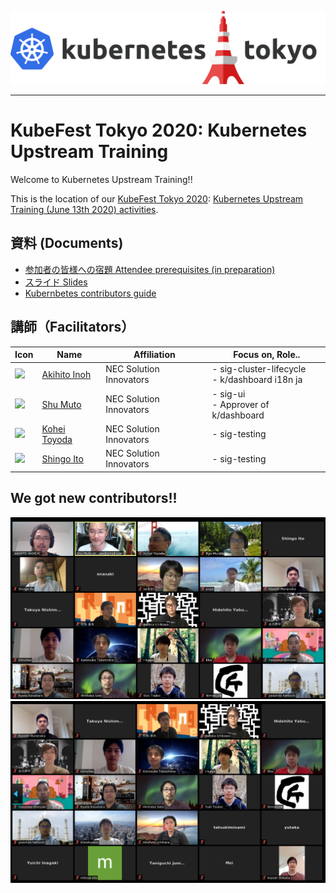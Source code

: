 [![KubeFest Tokyo 2020](./images/kubernetes-tokyo-transparent.png)](https://k8sjp.connpass.com/event/176105/)

---

# KubeFest Tokyo 2020: Kubernetes Upstream Training

Welcome to Kubernetes Upstream Training!!

This is the location of our [KubeFest Tokyo 2020](https://k8sjp.connpass.com/event/176105/): [Kubernetes Upstream Training (June 13th 2020) activities](https://k8sjp.github.io/kubefest-2020/sessions/4/).

## 資料 (Documents)

* [参加者の皆様への宿題 Attendee prerequisites (in preparation)](../assets/attendee-prerequisites.md)
* [スライド Slides](../assets/slide.pdf)
* [Kubernbetes contributors guide](https://github.com/kubernetes/community/tree/master/contributors/guide)

## 講師（Facilitators）

| Icon | Name | Affiliation | Focus on, Role.. |
| ------------- | ------------- | ------------- | ------------- |
|<a href="https://github.com/atoato88"><img src="https://avatars.githubusercontent.com/u/748740?s=50"></a>| <a href="https://github.com/atoato88">Akihito Inoh</a> | NEC Solution Innovators | - sig-cluster-lifecycle<br> - k/dashboard i18n ja |
|<a href="https://github.com/shu-mutou"><img src="https://avatars.githubusercontent.com/u/12838129?s=50"></a>| <a href="https://github.com/shu-mutou">Shu Muto</a> | NEC Solution Innovators | - sig-ui<br> - Approver of k/dashboard |
|<a href="https://github.com/k-toyoda-pi"><img src="https://avatars.githubusercontent.com/u/26761953?s=50"></a>| <a href="https://github.com/k-toyoda-pi">Kohei Toyoda</a> | NEC Solution Innovators | - sig-testing |
|<a href="https://github.com/s-ito-ts"><img src="https://avatars.githubusercontent.com/u/42854771?s=50"></a>| <a href="https://github.com/s-ito-ts">Shingo Ito</a> | NEC Solution Innovators | - sig-testing |

## We got new contributors!! 

![group photo 01](images/kft2020-01.png) ![group photo 02](images/kft2020-02.png)
